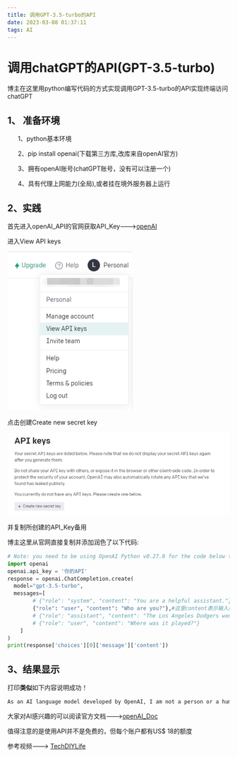 ```yaml
---
title: 调用GPT-3.5-turbo的API
date: 2023-03-08 01:37:11
tags: AI
---
```


# 调用chatGPT的API(GPT-3.5-turbo)

博主在这里用python编写代码的方式实现调用GPT-3.5-turbo的API实现终端访问chatGPT

## 1、 准备环境

<div>
<ul>
    1、python基本环境 </ul>
<ul>
    2、pip install openai(下载第三方库,改库来自openAI官方)
    </ul>
<ul>
    3、拥有openAI账号(chatGPT账号，没有可以注册一个)
    </ul>
<ul>
    4、具有代理上网能力(全局),或者挂在境外服务器上运行
    </ul></div>

## 2、实践

首先进入openAI_API的官网获取API_Key--->[openAI](https://platform.openai.com/overview)

进入View API keys

![](../image/person.png)

点击创建Create new secret key

![](../image/api_Key.png)

并复制所创建的API_Key备用

博主这里从官网直接复制并添加润色了以下代码:

```python
# Note: you need to be using OpenAI Python v0.27.0 for the code below to work
import openai
openai.api_key = '你的API'
response = openai.ChatCompletion.create(
  model="gpt-3.5-turbo",
  messages=[
        # {"role": "system", "content": "You are a helpful assistant."},
        {"role": "user", "content": "Who are you?"},#这里content表示输入问题
        # {"role": "assistant", "content": "The Los Angeles Dodgers won the World Series in 2020."},
        # {"role": "user", "content": "Where was it played?"}
    ]
)
print(response['choices'][0]['message']['content'])

```

## 3、结果显示

打印<strong>类似</strong>如下内容说明成功！

```bash
As an AI language model developed by OpenAI, I am not a person or a human being. I am a computer program designed to understand and generate natural language responses to interact with humans.
```

大家对AI感兴趣的可以阅读官方文档--->[openAI_Doc](https://platform.openai.com/docs/introduction)

值得注意的是使用API并不是免费的，但每个账户都有US$ 18的额度

参考视频---> [TechDIYLife](https://www.youtube.com/watch?v=Wm9RpqW_5qc)


